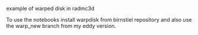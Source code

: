example of warped disk in radmc3d

To use the notebooks install warpdisk from birnstiel repository and also use the warp_new branch from my eddy version.